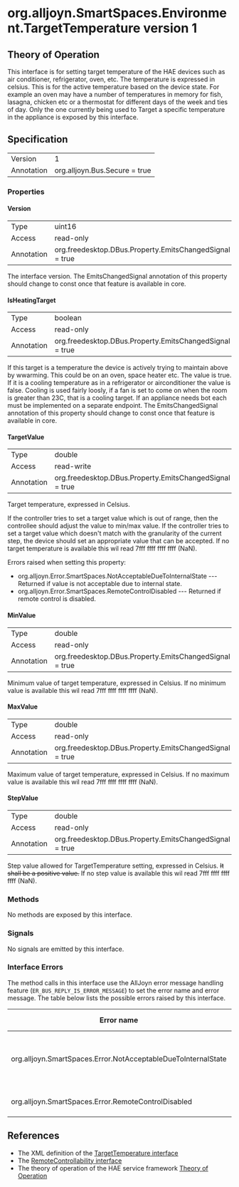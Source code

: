 # org.alljoyn.SmartSpaces.Environment.TargetTemperature version 1

## Theory of Operation
This interface is for setting target temperature of the HAE devices such as air
conditioner, refrigerator, oven, etc. The temperature is expressed in celsius.
This is for the active temperature based on the device state. For example an 
oven may have a number of temperatures in memory for fish, lasagna, chicken etc 
or a thermostat for different days of the week and ties of day.  Only the one 
currently being used to Target a specific temperature in the appliance is 
exposed by this interface.

## Specification

|            |                                                                |
|------------|----------------------------------------------------------------|
| Version    | 1                                                              |
| Annotation | org.alljoyn.Bus.Secure = true                                  |

### Properties

#### Version

|            |                                                                |
|------------|----------------------------------------------------------------|
| Type       | uint16                                                         |
| Access     | read-only                                                      |
| Annotation | org.freedesktop.DBus.Property.EmitsChangedSignal = true        |

The interface version.  The EmitsChangedSignal annotation of this property
should change to const once that feature is available in core.

#### IsHeatingTarget

|            |                                                                |
|------------|----------------------------------------------------------------|
| Type       | boolean                                                        |
| Access     | read-only                                                      |
| Annotation | org.freedesktop.DBus.Property.EmitsChangedSignal = true        |

If this target is a temperature the device is actively trying to maintain above
by wwarming.  This could be on an oven, space heater etc.  The value is true.  If
it is a cooling temperature as in a refrigerator or airconditioner the value is 
false.  Cooling is used fairly loosly, if a fan is set to come on when the room 
is greater than 23C, that is a cooling target. If an appliance needs bot each 
must be implemented on a separate endpoint.
The EmitsChangedSignal annotation of this property should change to const once 
that feature is available in core.

#### TargetValue

|            |                                                                |
|------------|----------------------------------------------------------------|
| Type       | double                                                         |
| Access     | read-write                                                     |
| Annotation | org.freedesktop.DBus.Property.EmitsChangedSignal = true        |

Target temperature, expressed in Celsius.

If the controller tries to set a target value which is out of range, then
the controllee should adjust the value to min/max value. If the controller
tries to set a target value which doesn't match with the granularity of
the current step, the device should set an appropriate value that can be
accepted.
If no target temperature is available this wil read 7fff ffff ffff ffff (NaN).

Errors raised when setting this property:

* org.alljoyn.Error.SmartSpaces.NotAcceptableDueToInternalState --- Returned
if value is not acceptable due to internal state.
* org.alljoyn.Error.SmartSpaces.RemoteControlDisabled --- Returned if remote
control is disabled.

#### MinValue

|            |                                                                |
|------------|----------------------------------------------------------------|
| Type       | double                                                         |
| Access     | read-only                                                      |
| Annotation | org.freedesktop.DBus.Property.EmitsChangedSignal = true        |

Minimum value of target temperature, expressed in Celsius.
If no minimum value is available this wil read 7fff ffff ffff ffff (NaN).


#### MaxValue

|            |                                                                |
|------------|----------------------------------------------------------------|
| Type       | double                                                         |
| Access     | read-only                                                      |
| Annotation | org.freedesktop.DBus.Property.EmitsChangedSignal = true        |

Maximum value of target temperature, expressed in Celsius.
If no maximum value is available this wil read 7fff ffff ffff ffff (NaN).



#### StepValue

|            |                                                                |
|------------|----------------------------------------------------------------|
| Type       | double                                                         |
| Access     | read-only                                                      |
| Annotation | org.freedesktop.DBus.Property.EmitsChangedSignal = true        |

Step value allowed for TargetTemperature setting, expressed in Celsius.
~~It shall be a positive value.~~
If no step value is available this wil read 7fff ffff ffff ffff (NaN).


### Methods

No methods are exposed by this interface.

### Signals

No signals are emitted by this interface.


### Interface Errors

The method calls in this interface use the AllJoyn error message handling
feature (`ER_BUS_REPLY_IS_ERROR_MESSAGE`) to set the error name and error
message. The table below lists the possible errors raised by this interface.

| Error name                                                    | Error message                                      |
|---------------------------------------------------------------|----------------------------------------------------|
| org.alljoyn.SmartSpaces.Error.NotAcceptableDueToInternalState | The value is not acceptable due to internal state  |
| org.alljoyn.SmartSpaces.Error.RemoteControlDisabled           | Remote control disabled                            |

## References

* The XML definition of the [TargetTemperature interface](TargetTemperature-v1.xml)
* The [RemoteControllability interface](/org.alljoyn.SmartSpaces.Operation/RemoteControllability-v1)
* The theory of operation of the HAE service framework [Theory of Operation](/org.alljoyn.SmartSpaces/theory-of-operation-v1)



